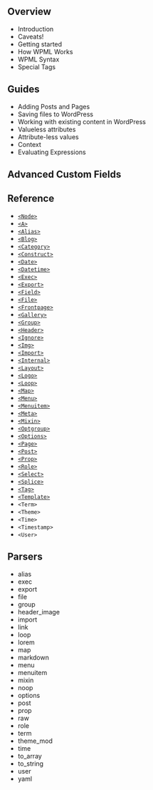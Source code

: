 ## Overview
- Introduction
- Caveats!
- Getting started
- How WPML Works
- WPML Syntax
- Special Tags

## Guides
- Adding Posts and Pages
- Saving files to WordPress
- Working with existing content in WordPress
- Valueless attributes
- Attribute-less values
- Context
- Evaluating Expressions 

## Advanced Custom Fields

## Reference
- [`<Node>`](./reference/node.md)
- [`<A>`](./reference/a.md)
- [`<Alias>`](./reference/alias.md)
- [`<Blog>`](./reference/blog.md)
- [`<Category>`](./reference/category.md)
- [`<Construct>`](./reference/construct.md)
- [`<Date>`](./reference/date.md)
- [`<Datetime>`](./reference/datetime.md)
- [`<Exec>`](./reference/exec.md)
- [`<Export>`](./reference/export.md)
- [`<Field>`](./reference/field.md)
- [`<File>`](./reference/file.md)
- [`<Frontpage>`](./reference/frontpage.md)
- [`<Gallery>`](./reference/gallery.md)
- [`<Group>`](./reference/group.md)
- [`<Header>`](./reference/header.md)
- [`<Ignore>`](./reference/ignore.md)
- [`<Img>`](./reference/img.md)
- [`<Import>`](./reference/import.md)
- [`<Internal>`](./reference/internal.md)
- [`<Layout>`](./reference/layout.md)
- [`<Logo>`](./reference/logo.md)
- [`<Loop>`](./reference/loop.md)
- [`<Map>`](./reference/map.md)
- [`<Menu>`](./reference/menu.md)
- [`<Menuitem>`](./reference/menuitem.md)
- [`<Meta>`](./reference/meta.md)
- [`<Mixin>`](./reference/mixin.md)
- [`<Optgroup>`](./reference/optgroup.md)
- [`<Options>`](./reference/options.md)
- [`<Page>`](./reference/page.md)
- [`<Post>`](./reference/post.md)
- [`<Prop>`](./reference/prop.md)
- [`<Role>`](./reference/role.md)
- [`<Select>`](./reference/select.md)
- [`<Splice>`](./reference/splice.md)
- [`<Tag>`](./reference/tag.md)
- [`<Template>`](./reference/template.md)
- `<Term>`
- `<Theme>`
- `<Time>`
- `<Timestamp>`
- `<User>`

## Parsers
- alias
- exec
- export
- file
- group
- header_image
- import
- link
- loop
- lorem
- map
- markdown
- menu
- menuitem
- mixin
- noop
- options
- post
- prop
- raw
- role
- term
- theme_mod
- time
- to_array
- to_string
- user
- yaml